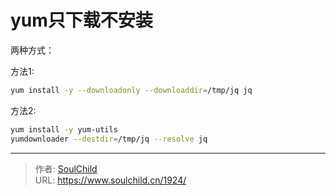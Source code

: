 # yum只下载不安装

<!--more-->
两种方式：

方法1:
```bash
yum install -y --downloadonly --downloaddir=/tmp/jq jq
```

方法2:
```bash
yum install -y yum-utils
yumdownloader --destdir=/tmp/jq --resolve jq
```




---

> 作者: [SoulChild](https://www.soulchild.cn)  
> URL: https://www.soulchild.cn/1924/  

